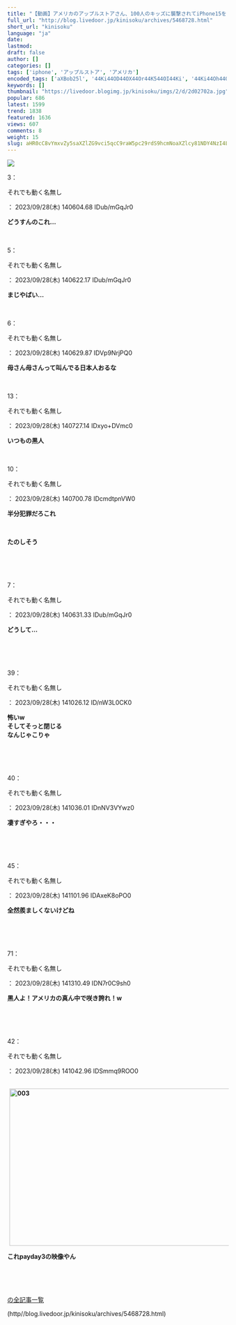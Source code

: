 ```yaml
---
title: "【動画】アメリカのアップルストアさん、100人のキッズに襲撃されてiPhone15を略奪される："
full_url: "http://blog.livedoor.jp/kinisoku/archives/5468728.html"
short_url: "kinisoku"
language: "ja"
date: 
lastmod: 
draft: false
author: []
categories: []
tags: ['iphone', 'アップルストア', 'アメリカ']
encoded_tags: ['aXBob25l', '44Ki44OD44OX44Or44K544OI44Ki', '44Ki44Oh44Oq44Kr']
keywords: []
thumbnail: "https://livedoor.blogimg.jp/kinisoku/imgs/2/d/2d02702a.jpg"
popular: 686
latest: 1599
trend: 1838
featured: 1636
views: 607
comments: 8
weight: 15
slug: aHR0cC8vYmxvZy5saXZlZG9vci5qcC9raW5pc29rdS9hcmNoaXZlcy81NDY4NzI4Lmh0bWw=
---
```


![](https://livedoor.blogimg.jp/kinisoku/imgs/2/d/2d02702a.jpg)

<div><p id='ad_rs' class='ad_rs_c'></p><p id='resid3'><p>3：<p>それでも動く名無し</p>： 2023/09/28(木) 140604.68 IDub/mGqJr0<br></p><b><p><p>どうすんのこれ…</p></p></b><br></p><p id='resid5'><p>5：<p>それでも動く名無し</p>： 2023/09/28(木) 140622.17 IDub/mGqJr0<br></p><b><p><p>まじやばい…</p></p></b><br></p><p id='resid6'><p>6：<p>それでも動く名無し</p>： 2023/09/28(木) 140629.87 IDVp9NrjPQ0<br></p><b><p><p>母さん母さんって叫んでる日本人おるな</p></p></b><br></p><p id='resid13'><p>13：<p>それでも動く名無し</p>： 2023/09/28(木) 140727.14 IDxyo+DVmc0<br></p><b><p><p>いつもの黒人</p></p></b><br></p><p id='resid10'><p>10：<p>それでも動く名無し</p>： 2023/09/28(木) 140700.78 IDcmdtpnVW0<br></p><b><p><p>半分犯罪だろこれ</p></p></b><br></p><p id='ad2'></p> <p id='45f1ee42b39f6a02380c08fdde87cc58'> </p> <p id='45f1ee42b39f6a02380c08fdde87cc58'> </p> <p id='resid12'> <b><p><p> たのしそう </p></p></b> <br> <br> <br> </p> <p id='resid7'> <p> 7：<p>それでも動く名無し</p>： 2023/09/28(木) 140631.33 IDub/mGqJr0<br></p> <b><p><p> どうして… </p></p></b> <br> <br> <br> </p> <p id='resid39'> <p> 39：<p>それでも動く名無し</p>： 2023/09/28(木) 141026.12 ID/nW3L0CK0<br></p> <b><p><p> 怖いw <br> そしてそっと閉じる <br> なんじゃこりゃ </p></p></b> <br> <br> <br> </p> <p id='resid40'> <p> 40：<p>それでも動く名無し</p>： 2023/09/28(木) 141036.01 IDnNV3VYwz0<br></p> <b><p><p> 凄すぎやろ・・・ </p></p></b> <br> <br> <br> </p> <p id='resid45'> <p> 45：<p>それでも動く名無し</p>： 2023/09/28(木) 141101.96 IDAxeK8oPO0<br></p> <b><p><p> 全然羨ましくないけどね </p></p></b> <br> <br> <br> </p> <p id='resid71'> <p> 71：<p>それでも動く名無し</p>： 2023/09/28(木) 141310.49 IDN7r0C9sh0<br></p> <b><p><p> 黒人よ！アメリカの真ん中で咲き誇れ！w </p></p></b> <br> <br> <br> </p> <p> 42：<p>それでも動く名無し</p>： 2023/09/28(木) 141042.96 IDSmmq9ROO0<br></p> <b><span><span><br><a href='https//livedoor.blogimg.jp/kinisoku/imgs/9/d/9d598a90.jpg' title='003' target='_blank'><img src='https//livedoor.blogimg.jp/kinisoku/imgs/9/d/9d598a90-s.jpg' width='640' height='360' border='0' alt='003' hspace='5' class='pict'></a><br><p>これpayday3の映像やん</p></span></span></b><br> <br> <br> <p class='all_article'><a href='https//matomeantena.com/blog/7' target='_blank'>の全記事一覧</a></p> </div>

(http//blog.livedoor.jp/kinisoku/archives/5468728.html)
